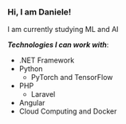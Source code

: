 ### Hi, I am Daniele!
I am currently studying ML and AI 

***Technologies I can work with***:
  - .NET Framework
  - Python
    - PyTorch and TensorFlow
  - PHP
    - Laravel
  - Angular
  - Cloud Computing and Docker
